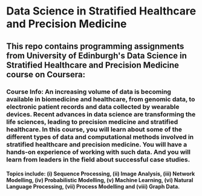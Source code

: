 # Data Science in Stratified Healthcare and Precision Medicine

## This repo contains programming assignments from University of Edinburgh's Data Science in Stratified Healthcare and Precision Medicine course on Coursera:

### Course Info: An increasing volume of data is becoming available in biomedicine and healthcare, from genomic data, to electronic patient records and data collected by wearable devices. Recent advances in data science are transforming the life sciences, leading to precision medicine and stratified healthcare. In this course, you will learn about some of the different types of data and computational methods involved in stratified healthcare and precision medicine.  You will have a hands-on experience of working with such data.  And you will learn from leaders in the field about successful case studies. 

#### Topics include: (i) Sequence Processing, (ii) Image Analysis, (iii) Network Modelling, (iv) Probabilistic Modelling, (v) Machine Learning, (vi) Natural Language Processing, (vii) Process Modelling and (viii) Graph Data.
